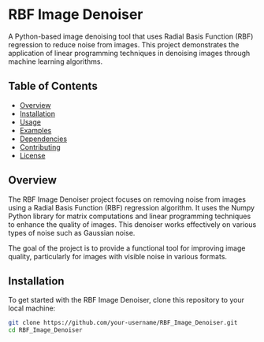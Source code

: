 # RBF Image Denoiser

A Python-based image denoising tool that uses Radial Basis Function (RBF) regression to reduce noise from images. This project demonstrates the application of linear programming techniques in denoising images through machine learning algorithms.

## Table of Contents
- [Overview](#overview)
- [Installation](#installation)
- [Usage](#usage)
- [Examples](#examples)
- [Dependencies](#dependencies)
- [Contributing](#contributing)
- [License](#license)

## Overview

The RBF Image Denoiser project focuses on removing noise from images using a Radial Basis Function (RBF) regression algorithm. It uses the Numpy Python library for matrix computations and linear programming techniques to enhance the quality of images. This denoiser works effectively on various types of noise such as Gaussian noise.

The goal of the project is to provide a functional tool for improving image quality, particularly for images with visible noise in various formats.

## Installation

To get started with the RBF Image Denoiser, clone this repository to your local machine:

```bash
git clone https://github.com/your-username/RBF_Image_Denoiser.git
cd RBF_Image_Denoiser
